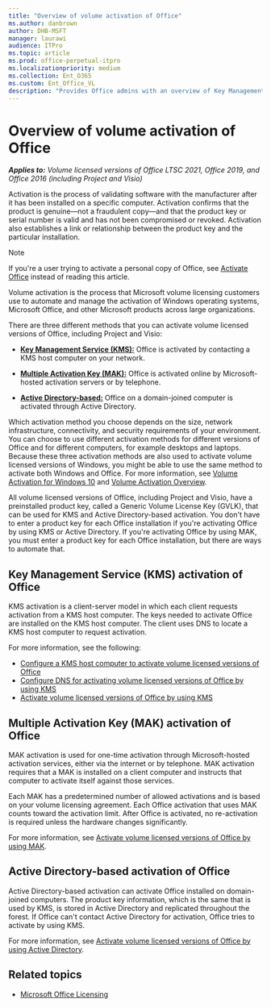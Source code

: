 ```yaml
---
title: "Overview of volume activation of Office"
ms.author: danbrown
author: DHB-MSFT
manager: laurawi
audience: ITPro
ms.topic: article
ms.prod: office-perpetual-itpro
ms.localizationpriority: medium
ms.collection: Ent_O365
ms.custom: Ent_Office_VL
description: "Provides Office admins with an overview of Key Management Service (KMS), Multiple Activation Key (MAK), and Active Directory based activation methods for volume licensed versions of Office 2019 and Office 2016, including Project and Visio."
---
```


# Overview of volume activation of Office

***Applies to:*** *Volume licensed versions of Office LTSC 2021, Office 2019, and Office 2016 (including Project and Visio)*

Activation is the process of validating software with the manufacturer after it has been installed on a specific computer. Activation confirms that the product is genuine—not a fraudulent copy—and that the product key or serial number is valid and has not been compromised or revoked. Activation also establishes a link or relationship between the product key and the particular installation.

> [!NOTE]
> If you're a user trying to activate a personal copy of Office, see [Activate Office](https://support.microsoft.com/office/5bd38f38-db92-448b-a982-ad170b1e187e) instead of reading this article.
  

Volume activation is the process that Microsoft volume licensing customers use to automate and manage the activation of Windows operating systems, Microsoft Office, and other Microsoft products across large organizations.


There are three different methods that you can activate volume licensed versions of Office, including Project and Visio:
  
 - **[Key Management Service (KMS):](plan-volume-activation-of-office.md#kms)** Office is activated by contacting a KMS host computer on your network. 
    
 - **[Multiple Activation Key (MAK):](plan-volume-activation-of-office.md#mak)** Office is activated online by Microsoft-hosted activation servers or by telephone.
    
 - **[Active Directory-based:](plan-volume-activation-of-office.md#ad)** Office on a domain-joined computer is activated through Active Directory. 


Which activation method you choose depends on the size, network infrastructure, connectivity, and security requirements of your environment. You can choose to use different activation methods for different versions of Office and for different computers, for example desktops and laptops. Because these three activation methods are also used to activate volume licensed versions of Windows, you might be able to use the same method to activate both Windows and Office. For more information, see [Volume Activation for Windows 10](/windows/deployment/volume-activation/volume-activation-windows-10) and [Volume Activation Overview](/previous-versions/windows/it-pro/windows-server-2012-R2-and-2012/hh831612(v=ws.11)).


All volume licensed versions of Office, including Project and Visio, have a preinstalled product key, called a Generic Volume License Key (GVLK), that can be used for KMS and Active Directory-based activation. You don't have to enter a product key for each Office installation if you're activating Office by using KMS or Active Directory. If you're activating Office by using MAK, you must enter a product key for each Office installation, but there are ways to automate that.
  

<a name="kms"> </a> 

## Key Management Service (KMS) activation of Office

KMS activation is a client-server model in which each client requests activation from a KMS host computer. The keys needed to activate Office are installed on the KMS host computer. The client uses DNS to locate a KMS host computer to request activation.

For more information, see the following:

- [Configure a KMS host computer to activate volume licensed versions of Office](configure-a-kms-host-computer-for-office.md)
- [Configure DNS for activating volume licensed versions of Office by using KMS](configure-dns-to-activate-office-by-using-kms.md)
- [Activate volume licensed versions of Office by using KMS](activate-office-by-using-kms.md)
  


<a name="mak"> </a>

## Multiple Activation Key (MAK) activation of Office

MAK activation is used for one-time activation through Microsoft-hosted activation services, either via the internet or by telephone. MAK activation requires that a MAK is installed on a client computer and instructs that computer to activate itself against those services.

Each MAK has a predetermined number of allowed activations and is based on your volume licensing agreement. Each Office activation that uses MAK counts toward the activation limit. After Office is activated, no re-activation is required unless the hardware changes significantly.

For more information, see [Activate volume licensed versions of Office by using MAK](activate-office-by-using-mak.md).
  

<a name="ad"> </a>

## Active Directory-based activation of Office

Active Directory-based activation can activate Office installed on domain-joined computers. The product key information, which is the same that is used by KMS, is stored in Active Directory and replicated throughout the forest. If Office can't contact Active Directory for activation, Office tries to activate by using KMS. 
  
For more information, see [Activate volume licensed versions of Office by using Active Directory](activate-office-by-using-active-directory.md).


## Related topics

- [Microsoft Office Licensing](https://www.microsoft.com/licensing/product-licensing/office.aspx)

